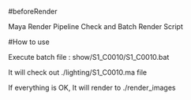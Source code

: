 #beforeRender

Maya Render Pipeline Check and Batch Render Script

#How to use

Execute batch file :
show/S1_C0010/S1_C0010.bat

It will check out ./lighting/S1_C0010.ma file

If everything is OK, It will render to ./render_images

